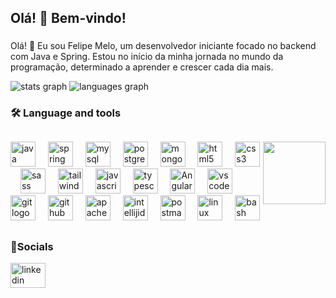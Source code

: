 <h2 align="left">Olá! 👋 Bem-vindo!</h2>


###

<p align="left">Olá! 👋 Eu sou Felipe Melo, um desenvolvedor iniciante focado no backend com Java e Spring. Estou no início da minha jornada no mundo da programação, determinado a aprender e crescer cada dia mais.</p>

 ![stats graph](https://github-readme-stats.vercel.app/api?username=felipemelozx&hide_title=true&hide_rank=false&show_icons=true&include_all_commits=true&count_private=true&disable_animations=false&theme=radical&locale=pt-Br&hide_border=true&card_width=400)  ![languages graph](https://github-readme-stats.vercel.app/api/top-langs?username=felipemelozx&locale=pt-Br&hide_title=false&layout=compact&langs_count=5&theme=radical&hide_border=true&card_width=400) 






<h3 align="left">🛠 Language and tools</#h3>

##
<img align="right" height="100" src="https://media1.tenor.com/m/zyh9YnJR5P8AAAAC/shintaro-kisaragi-anime-boy.gif" />
<div align="left">
  <img src="https://skillicons.dev/icons?i=java" height="40" alt="java logo" />
  <img width="12" />
  <img src="https://skillicons.dev/icons?i=spring" height="40" alt="spring logo" />
  <img width="12" />
  <img src="https://skillicons.dev/icons?i=mysql" height="40" alt="mysql logo" />
  <img width="12" />
  <img src="https://skillicons.dev/icons?i=postgres" height="40" alt="postgresql logo" />
  <img width="12" />
  <img src="https://skillicons.dev/icons?i=mongodb" height="40" alt="mongodb logo"  />
  <img width="12" />
  <img src="https://skillicons.dev/icons?i=html" height="40" alt="html5 logo" />
  <img width="12" />
  <img src="https://skillicons.dev/icons?i=css" height="40" alt="css3 logo" />
  <img width="12" />
  <img src="https://skillicons.dev/icons?i=sass" height="40" alt="sass logo" />
  <img width="12" />
  <img src="https://skillicons.dev/icons?i=tailwind" height="40" alt="tailwind logo" />
  <img width="12" />
  <img src="https://skillicons.dev/icons?i=js" height="40" alt="javascript logo" />
  <img width="12" />
  <img src="https://skillicons.dev/icons?i=ts" height="40" alt="typescript logo" />
  <img width="12" />
 <img src="https://skillicons.dev/icons?i=angular" height="40" alt="Angular logo" />
  <img width="12" />
  <img src="https://skillicons.dev/icons?i=vscode" height="40" alt="vscode logo" />
  <img width="12" />
  <img src="https://skillicons.dev/icons?i=git" height="40" alt="git logo" />
  <img width="12" />
  <img src="https://skillicons.dev/icons?i=github" height="40" alt="github logo" />
  <img width="12" />
  <img src="https://skillicons.dev/icons?i=maven" height="40" alt="apachemaven logo" />
  <img width="12" />
  <img src="https://skillicons.dev/icons?i=idea" height="40" alt="intellijidea logo" />
  <img width="12" />
  <img src="https://skillicons.dev/icons?i=postman" height="40" alt="postman logo" />
  <img width="12" />
  <img src="https://skillicons.dev/icons?i=linux" height="40" alt="linux logo" />
  <img width="12" />
  <img src="https://skillicons.dev/icons?i=bash" height="40" alt="bash logo" />
</div>


## <h3>📱Socials</h3>

<div align="left">
  <a href="https://www.linkedin.com/in/felipemelozx" target="_blank">
    <img src="https://raw.githubusercontent.com/maurodesouza/profile-readme-generator/master/src/assets/icons/social/linkedin/default.svg" width="56" height="40" alt="linkedin logo"  />
  </a>
</div>

